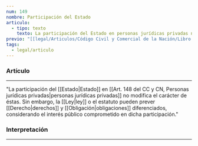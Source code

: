 ```yaml
---
num: 149
nombre: Participación del Estado
articulo:
  - tipo: texto
    texto: La participación del Estado en personas jurídicas privadas no modifica el carácter de éstas. Sin embargo, la ley o el estatuto pueden prever derechos y obligaciones diferenciados, considerando el interés público comprometido en dicha participación.
previo: "[[legal/Articulos/Código Civil y Comercial de la Nación/Libro Primero/Título 2/Capítulo 1/Sección 2/Sección 2, Clasificación.md|Sección 2, Clasificación]]"
tags:
  - legal/articulo
---
```

### Artículo
---
"La participación del [[Estado|Estado]] en [[Art. 148 del CC y CN, Personas jurídicas privadas|personas jurídicas privadas]] no modifica el carácter de éstas. Sin embargo, la [[Ley|ley]] o el estatuto pueden prever [[Derecho|derechos]] y [[Obligación|obligaciones]] diferenciados, considerando el interés público comprometido en dicha participación."

### Interpretación
---
